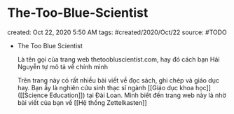 ---
---

# The-Too-Blue-Scientist

created: Oct 22, 2020 5:50 AM
tags: #created/2020/Oct/22
source: #TODO

- The Too Blue Scientist

    Là tên gọi của trang web thetoobluscientist.com, hay đó cách bạn Hải Nguyễn tự mô tả về chính mình

    Trên trang này có rất nhiều bài viết về đọc sách, ghi chép và giáo dục hay. Bạn ấy là nghiên cứu sinh thạc sĩ ngành [[Giáo dục khoa học]] ([[Science Education]]) tại Đài Loan. Mình biết đến trang web này là nhờ bài viết của bạn về [[Hệ thống Zettelkasten]]